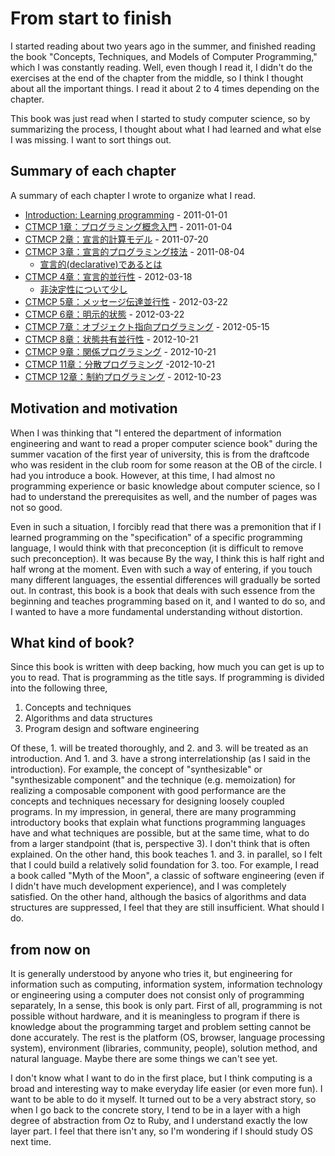 # From start to finish

I started reading about two years ago in the summer, and finished reading the book "Concepts, Techniques, and Models of Computer Programming," which I was constantly reading. Well, even though I read it, I didn't do the exercises at the end of the chapter from the middle, so I think I thought about all the important things. I read it about 2 to 4 times depending on the chapter.

This book was just read when I started to study computer science, so by summarizing the process, I thought about what I had learned and what else I was missing. I want to sort things out.

## Summary of each chapter

A summary of each chapter I wrote to organize what I read.

- [Introduction: Learning programming](http://d.hatena.ne.jp/Altech/20110101/1293896398) - 2011-01-01
- [CTMCP 1章：プログラミング概念入門](http://d.hatena.ne.jp/Altech/20110104/1294156496) - 2011-01-04
- [CTMCP 2章：宣言的計算モデル](http://d.hatena.ne.jp/Altech/20110720/1311091857) - 2011-07-20
- [CTMCP 3章：宣言的プログラミング技法](http://d.hatena.ne.jp/Altech/20110804/1312404118) - 2011-08-04
  - [宣言的(declarative)であるとは](http://d.hatena.ne.jp/Altech/20110801/1312131972)
- [CTMCP 4章：宣言的並行性](http://d.hatena.ne.jp/Altech/20120318/1332006007) - 2012-03-18
  - [非決定性について少し](http://d.hatena.ne.jp/Altech/20120318/1332056930)
- [CTMCP 5章：メッセージ伝達並行性](http://d.hatena.ne.jp/Altech/20120322/1332364501) - 2012-03-22
- [CTMCP 6章：明示的状態](http://d.hatena.ne.jp/Altech/20120506/1336258094) - 2012-03-22
- [CTMCP 7章：オブジェクト指向プログラミング](http://d.hatena.ne.jp/Altech/20120515/1337090224) - 2012-05-15
- [CTMCP 8章：状態共有並行性](http://d.hatena.ne.jp/Altech/20121021/1350830918) - 2012-10-21
- [CTMCP 9章：関係プログラミング](http://d.hatena.ne.jp/Altech/20121021/1350832754) - 2012-10-21
- [CTMCP 11章：分散プログラミング](http://d.hatena.ne.jp/Altech/20121021/1350835101) -2012-10-21
- [CTMCP 12章：制約プログラミング](http://d.hatena.ne.jp/Altech/20121023/1350987658) - 2012-10-23


## Motivation and motivation

When I was thinking that "I entered the department of information engineering and want to read a proper computer science book" during the summer vacation of the first year of university, this is from the draftcode who was resident in the club room for some reason at the OB of the circle. I had you introduce a book. However, at this time, I had almost no programming experience or basic knowledge about computer science, so I had to understand the prerequisites as well, and the number of pages was not so good.

Even in such a situation, I forcibly read that there was a premonition that if I learned programming on the "specification" of a specific programming language, I would think with that preconception (it is difficult to remove such preconception). It was because By the way, I think this is half right and half wrong at the moment. Even with such a way of entering, if you touch many different languages, the essential differences will gradually be sorted out. In contrast, this book is a book that deals with such essence from the beginning and teaches programming based on it, and I wanted to do so, and I wanted to have a more fundamental understanding without distortion.

## What kind of book?

Since this book is written with deep backing, how much you can get is up to you to read. That is programming as the title says. If programming is divided into the following three,

1. Concepts and techniques
2. Algorithms and data structures
3. Program design and software engineering

Of these, 1. will be treated thoroughly, and 2. and 3. will be treated as an introduction. And 1. and 3. have a strong interrelationship (as I said in the introduction). For example, the concept of "synthesizable" or "synthesizable component" and the technique (e.g. memoization) for realizing a composable component with good performance are the concepts and techniques necessary for designing loosely coupled programs. In my impression, in general, there are many programming introductory books that explain what functions programming languages ​​have and what techniques are possible, but at the same time, what to do from a larger standpoint (that is, perspective 3). I don't think that is often explained. On the other hand, this book teaches 1. and 3. in parallel, so I felt that I could build a relatively solid foundation for 3. too. For example, I read a book called "Myth of the Moon", a classic of software engineering (even if I didn't have much development experience), and I was completely satisfied. On the other hand, although the basics of algorithms and data structures are suppressed, I feel that they are still insufficient. What should I do.

## from now on

It is generally understood by anyone who tries it, but engineering for information such as computing, information system, information technology or engineering using a computer does not consist only of programming separately, In a sense, this book is only part. First of all, programming is not possible without hardware, and it is meaningless to program if there is knowledge about the programming target and problem setting cannot be done accurately. The rest is the platform (OS, browser, language processing system), environment (libraries, community, people), solution method, and natural language. Maybe there are some things we can't see yet.

I don't know what I want to do in the first place, but I think computing is a broad and interesting way to make everyday life easier (or even more fun). I want to be able to do it myself. It turned out to be a very abstract story, so when I go back to the concrete story, I tend to be in a layer with a high degree of abstraction from Oz to Ruby, and I understand exactly the low layer part. I feel that there isn't any, so I'm wondering if I should study OS next time.

